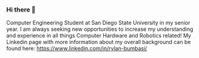 ### Hi there 👋

Computer Engineering Student at San Diego State University in my senior year. I am always seeking new opportunities to increase my understanding and experience in all things Computer Hardware and Robotics related! My Linkedin page with more information about my overall background can be found here: https://www.linkedin.com/in/rylan-bumbasi/
